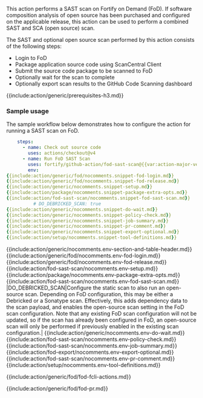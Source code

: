 This action performs a SAST scan on Fortify on Demand (FoD). If software composition analysis of open source has been purchased and configured on the applicable release, this action can be used to perform a combined SAST and SCA (open source) scan. 

The SAST and optional open source scan performed by this action consists of the following steps:

* Login to FoD
* Package application source code using ScanCentral Client
* Submit the source code package to be scanned to FoD
* Optionally wait for the scan to complete
* Optionally export scan results to the GitHub Code Scanning dashboard

{{include:action/generic/prerequisites-h3.md}}

### Sample usage

The sample workflow below demonstrates how to configure the action for running a SAST scan on FoD.

```yaml
    steps:    
      - name: Check out source code
        uses: actions/checkout@v4  
      - name: Run FoD SAST Scan
        uses: fortify/github-action/fod-sast-scan@{{var:action-major-version}}
        env:
{{include:action/generic/fod/nocomments.snippet-fod-login.md}}
{{include:action/generic/fod/nocomments.snippet-fod-release.md}}
{{include:action/generic/nocomments.snippet-setup.md}}
{{include:action/package/nocomments.snippet-package-extra-opts.md}}
{{include:action/fod-sast-scan/nocomments.snippet-fod-sast-scan.md}}
          # DO_DEBRICKED_SCAN: true
{{include:action/generic/nocomments.snippet-do-wait.md}}
{{include:action/generic/nocomments.snippet-policy-check.md}}
{{include:action/generic/nocomments.snippet-job-summary.md}}
{{include:action/generic/nocomments.snippet-pr-comment.md}}
{{include:action/generic/nocomments.snippet-export-optional.md}}
{{include:action/setup/nocomments.snippet-tool-definitions.md}}
```


{{include:action/generic/nocomments.env-section-and-table-header.md}}
{{include:action/generic/fod/nocomments.env-fod-login.md}}
{{include:action/generic/fod/nocomments.env-fod-release.md}}
{{include:action/fod-sast-scan/nocomments.env-setup.md}}
{{include:action/package/nocomments.env-package-extra-opts.md}}
{{include:action/fod-sast-scan/nocomments.env-fod-sast-scan.md}}
|DO_DEBRICKED_SCAN|Configure the static scan to also run an open-source scan. Depending on FoD configuration, this may be either a Debricked or a Sonatype scan. Effectively, this adds dependency data to the scan payload, and enables the open-source scan setting in the FoD scan configuration. Note that any existing FoD scan configuration will not be updated, so if the scan has already been configured in FoD, an open-source scan will only be performed if previously enabled in the existing scan configuration.|
{{include:action/generic/nocomments.env-do-wait.md}}
{{include:action/fod-sast-scan/nocomments.env-policy-check.md}}
{{include:action/fod-sast-scan/nocomments.env-job-summary.md}}
{{include:action/fod-export/nocomments.env-export-optional.md}}
{{include:action/fod-sast-scan/nocomments.env-pr-comment.md}}
{{include:action/setup/nocomments.env-tool-definitions.md}}

{{include:action/generic/fod/fod-fcli-actions.md}}

{{include:action/generic/fod/fod-pr.md}}
